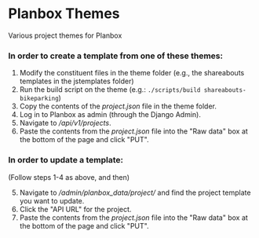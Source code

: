 Planbox Themes
==============

Various project themes for Planbox

### In order to **create** a template from one of these themes:

1. Modify the constituent files in the theme folder (e.g., the shareabouts templates in the jstemplates folder)
2. Run the build script on the theme (e.g.: `./scripts/build shareabouts-bikeparking`)
3. Copy the contents of the *project.json* file in the theme folder.
4. Log in to Planbox as admin (through the Django Admin).
5. Navigate to */api/v1/projects*.
6. Paste the contents from the *project.json* file into the "Raw data" box at the bottom of the page and click "PUT".

### In order to **update** a template:

(Follow steps 1-4 as above, and then)

5. Navigate to */admin/planbox_data/project/* and find the project template you want to update.
6. Click the "API URL" for the project.
7. Paste the contents from the *project.json* file into the "Raw data" box at the bottom of the page and click "PUT".

